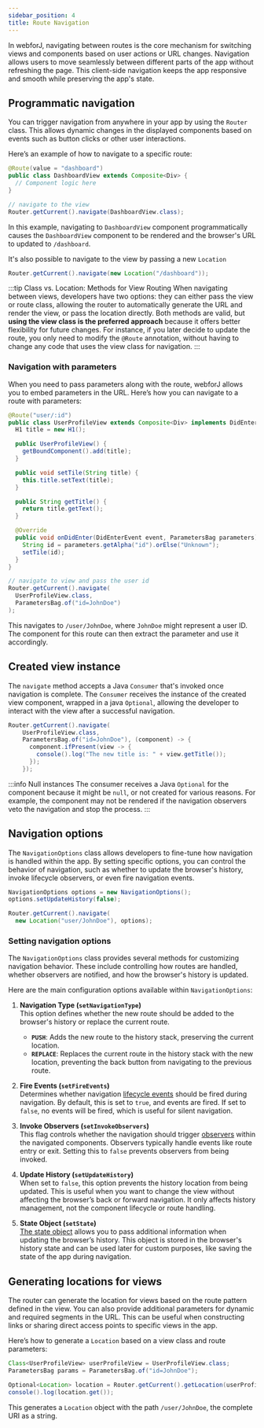 ```yaml
---
sidebar_position: 4
title: Route Navigation
---
```


In webforJ, navigating between routes is the core mechanism for switching views and components based on user actions or URL changes. Navigation allows users to move seamlessly between different parts of the app without refreshing the page. This client-side navigation keeps the app responsive and smooth while preserving the app's state.

## Programmatic navigation

You can trigger navigation from anywhere in your app by using the `Router` class. This allows dynamic changes in the displayed components based on events such as button clicks or other user interactions.

Here’s an example of how to navigate to a specific route:

```java
@Route(value = "dashboard")
public class DashboardView extends Composite<Div> {
  // Component logic here
}
```

```java
// navigate to the view
Router.getCurrent().navigate(DashboardView.class);
```

In this example, navigating to `DashboardView` component programmatically  causes the `DashboardView` component to be rendered
and the browser's URL to updated to `/dashboard`.

It's also possible to navigate to the view by passing a new `Location`

```java
Router.getCurrent().navigate(new Location("/dashboard"));
```

:::tip Class vs. Location: Methods for View Routing
When navigating between views, developers have two options: they can either pass the view or route class, allowing the router to automatically generate the URL and render the view, or pass the location directly. Both methods are valid, but **using the view class is the preferred approach** because it offers better flexibility for future changes. For instance, if you later decide to update the route, you only need to modify the `@Route` annotation, without having to change any code that uses the view class for navigation.
:::

### Navigation with parameters

When you need to pass parameters along with the route, webforJ allows you to embed parameters in the URL. Here’s how you can navigate to a route with parameters:

```java
@Route("user/:id")
public class UserProfileView extends Composite<Div> implements DidEnterObserver {
  H1 title = new H1();

  public UserProfileView() {
    getBoundComponent().add(title);
  }

  public void setTile(String title) {
    this.title.setText(title);
  }

  public String getTitle() {
    return title.getText();
  }

  @Override
  public void onDidEnter(DidEnterEvent event, ParametersBag parameters) {
    String id = parameters.getAlpha("id").orElse("Unknown");
    setTile(id);
  }
}
```

```java
// navigate to view and pass the user id
Router.getCurrent().navigate(
  UserProfileView.class,
  ParametersBag.of("id=JohnDoe")
);
```

This navigates to `/user/JohnDoe`, where `JohnDoe` might represent a user ID. The component for this route can then extract the parameter and use it accordingly.

## Created view instance

The `navigate` method accepts a Java `Consumer` that's invoked once navigation is complete. The `Consumer` receives the instance of the created view component, wrapped in a java `Optional`, allowing the developer to interact with the view after a successful navigation.

```java
Router.getCurrent().navigate(
    UserProfileView.class,
    ParametersBag.of("id=JohnDoe"), (component) -> {
      component.ifPresent(view -> {
        console().log("The new title is: " + view.getTitle());
      });
    });
```

:::info Null instances
The consumer receives a Java `Optional` for the component because it might be `null`, or not created for various reasons. For example, the component may not be rendered if the navigation observers veto the navigation and stop the process.
:::

## Navigation options

The `NavigationOptions` class allows developers to fine-tune how navigation is handled within the app. By setting specific options, you can control the behavior of navigation, such as whether to update the browser's history, invoke lifecycle observers, or even fire navigation events.

```java
NavigationOptions options = new NavigationOptions();
options.setUpdateHistory(false);

Router.getCurrent().navigate(
  new Location("user/JohnDoe"), options);
```

### Setting navigation options

The `NavigationOptions` class provides several methods for customizing navigation behavior. These include controlling how routes are handled, whether observers are notified, and how the browser's history is updated.

Here are the main configuration options available within `NavigationOptions`:

1. **Navigation Type (`setNavigationType`)**  
   This option defines whether the new route should be added to the browser's history or replace the current route.

   - **`PUSH`**: Adds the new route to the history stack, preserving the current location.
   - **`REPLACE`**: Replaces the current route in the history stack with the new location, preventing the back button from navigating to the previous route.

2. **Fire Events (`setFireEvents`)**  
   Determines whether navigation [lifecycle events](./navigation-lifecycle/navigation-events) should be fired during navigation. By default, this is set to `true`, and events are fired. If set to `false`, no events will be fired, which is useful for silent navigation.

3. **Invoke Observers (`setInvokeObservers`)**  
   This flag controls whether the navigation should trigger [observers](./navigation-lifecycle/observers) within the navigated components. Observers typically handle events like route entry or exit. Setting this to `false` prevents observers from being invoked.

4. **Update History (`setUpdateHistory`)**  
   When set to `false`, this option prevents the history location from being updated. This is useful when you want to change the view without affecting the browser’s back or forward navigation. It only affects history management, not the component lifecycle or route handling.

5. **State Object (`setState`)**  
   [The state object](./state-managmenet#saving-and-restoring-state-in-browser-history) allows you to pass additional information when updating the browser’s history. This object is stored in the browser's history state and can be used later for custom purposes, like saving the state of the app during navigation.

## Generating locations for views

The router can generate the location for views based on the route pattern defined in the view. You can also provide additional parameters for dynamic and required segments in the URL. This can be useful when constructing links or sharing direct access points to specific views in the app.

Here’s how to generate a `Location` based on a view class and route parameters:

```java
Class<UserProfileView> userProfileView = UserProfileView.class;
ParametersBag params = ParametersBag.of("id=JohnDoe");

Optional<Location> location = Router.getCurrent().getLocation(userProfileView, params);
console().log(location.get());
```

This generates a `Location` object with the path `/user/JohnDoe`, the complete URI as a string.
